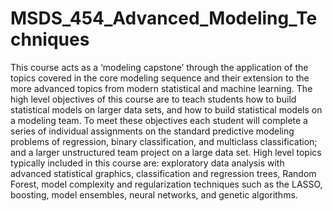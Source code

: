 # MSDS_454_Advanced_Modeling_Techniques 

This course acts as a ‘modeling capstone’ through the application of the topics covered in the core modeling sequence and their 
extension to the more advanced topics from modern statistical and machine learning. The high level objectives of this course are to 
teach students how to build statistical models on larger data sets, and how to build statistical models on a modeling team. 
To meet these objectives each student will complete a series of individual assignments on the standard predictive modeling problems of 
regression, binary classification, and multiclass classification; and a larger unstructured team project on a large data set. 
High level topics typically included in this course are: exploratory data analysis with advanced statistical graphics, classification and 
regression trees, Random Forest, model complexity and regularization techniques such as the LASSO, boosting, model ensembles, neural networks, 
and genetic algorithms.
